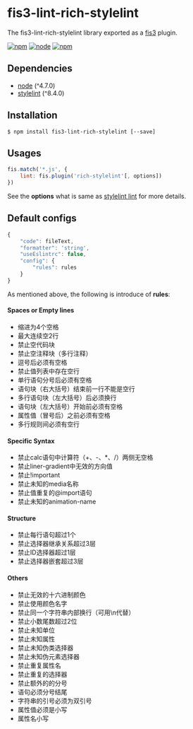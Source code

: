 # fis3-lint-rich-stylelint
The fis3-lint-rich-stylelint library exported as a [fis3](http://fis.baidu.com/fis3/index.html) plugin.

[![npm](https://img.shields.io/npm/v/fis3-lint-rich-stylelint.svg)](https://www.npmjs.com/package/fis3-lint-rich-stylelint)
[![node](https://img.shields.io/node/v/fis3-lint-rich-stylelint.svg)](https://nodejs.org/en/)
[![npm](https://img.shields.io/npm/dt/fis3-lint-stylelint.svg)](https://www.npmjs.com/package/fis3-lint-rich-stylelint)
## Dependencies
* [node]() (^4.7.0)
* [stylelint](https://github.com/eslint/eslint) (^8.4.0)

## Installation
``` shell
$ npm install fis3-lint-rich-stylelint [--save]
```

## Usages
``` js
fis.match('*.js', {
    lint: fis.plugin('rich-stylelint'[, options])
})

```
See the **options** what is same as [stylelint lint](https://stylelint.io/user-guide/node-api/) for more details.

## Default configs
``` js
{
    "code": fileText,
    "formatter": 'string',
    "useEslintrc": false,
    "config": {
        "rules": rules
    }
}
```
As mentioned above, the following is introduce of **rules**:

#### Spaces or Empty lines
* 缩进为4个空格
* 最大连续空2行
* 禁止空代码块
* 禁止空注释块（多行注释）
* 逗号后必须有空格
* 禁止值列表中存在空行
* 单行语句分号后必须有空格
* 语句块（右大括号）结束前一行不能是空行
* 多行语句块（左大括号）后必须换行
* 语句块（左大括号）开始前必须有空格
* 属性值（冒号后）之前必须有空格
* 多行规则间必须有空行




#### Specific Syntax
* 禁止calc语句中计算符（+、-、*、/）两侧无空格
* 禁止liner-gradient中无效的方向值
* 禁止!important
* 禁止未知的media名称
* 禁止值重复的@import语句
* 禁止未知的animation-name


#### Structure
* 禁止每行语句超过1个
* 禁止选择器继承关系超过3层
* 禁止ID选择器超过1层
* 禁止选择器嵌套超过3层

#### Others
* 禁止无效的十六进制颜色
* 禁止使用颜色名字
* 禁止同一个字符串内部换行（可用\n代替）
* 禁止小数尾数超过2位
* 禁止未知单位
* 禁止未知属性
* 禁止未知伪类选择器
* 禁止未知伪元素选择器
* 禁止重复属性名
* 禁止重复的选择器
* 禁止额外的的分号
* 语句必须分号结尾
* 字符串的引号必须为双引号
* 属性值必须是小写
* 属性名小写

